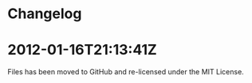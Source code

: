 Changelog
=========

# 2012-01-16T21:13:41Z

  Files has been moved to GitHub and re-licensed under the MIT License.
